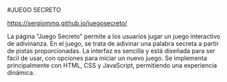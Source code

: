 #JUEGO SECRETO

https://sergiommq.github.io/juegosecreto/

La página "Juego Secreto" permite a los usuarios jugar un juego interactivo de adivinanza. En el juego, se trata de adivinar una palabra secreta a partir de pistas proporcionadas. La interfaz es sencilla y está diseñada para ser fácil de usar, con opciones para iniciar un nuevo juego. Se implementa principalmente con HTML, CSS y JavaScript, permitiendo una experiencia dinámica. 
